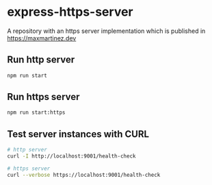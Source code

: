# express-https-server
A repository with an https server implementation which is published in https://maxmartinez.dev

## Run http server
```bash
npm run start
```

## Run https server
```bash
npm run start:https
```

## Test server instances with CURL
```bash
# http server
curl -I http://localhost:9001/health-check
```

```bash
# https server
curl --verbose https://localhost:9001/health-check
```
